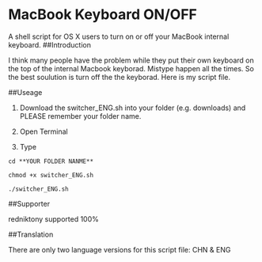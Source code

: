 # MacBook Keyboard ON/OFF
A shell script for OS X users to turn on or off your MacBook internal keyboard.
##Introduction

I think many people have the problem while they put their own keyboard on the top of the internal Macbook keyborad.
Mistype happen all the times. So the best soulution is turn off the the keyborad. Here is my script file.

##Useage

1. Download the switcher_ENG.sh into your folder (e.g. downloads) and PLEASE remember your folder name.

2. Open Terminal 

3. Type
```script
cd **YOUR FOLDER NANME**
```

```script
chmod +x switcher_ENG.sh
```

```script
./switcher_ENG.sh
```

##Supporter

redniktony supported 100%

##Translation

There are only two language versions for this script file: CHN & ENG
